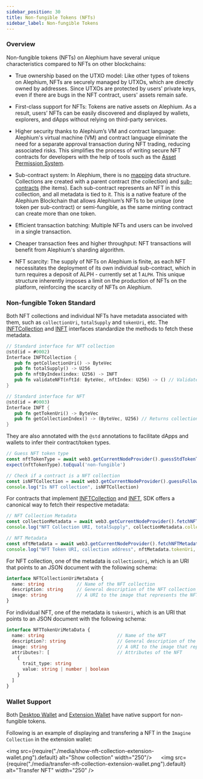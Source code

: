 ```yaml
---
sidebar_position: 30
title: Non-fungible Tokens (NFTs)
sidebar_label: Non-fungible Tokens
---
```


### Overview

Non-fungible tokens (NFTs) on Alephium have several unique characteristics
compared to NFTs on other blockchains:

- True ownership based on the UTXO model: Like other types of tokens on Alephium, NFTs are securely managed by UTXOs, which are directly owned by addresses. Since UTXOs are protected by users' private keys, even if there are bugs in the NFT contract, users' assets remain safe.

- First-class support for NFTs: Tokens are native assets on Alephium. As a result, users’ NFTs can be easily discovered and displayed by wallets, explorers, and dApps without relying on third-party services.

- Higher security thanks to Alephium’s VM and contract language: Alephium's virtual machine (VM) and contract language eliminate the need for a separate approval transaction during NFT trading, reducing associated risks. This simplifies the process of writing secure NFT contracts for developers with the help of tools such as the [Asset
  Permission System](/dapps/concepts/asset-permission-system).

- Sub-contract system: In Alephium, there is no [mapping](https://docs.soliditylang.org/en/v0.8.7/types.html#mapping-types) data structure. Collections are created with a parent contract (the collection) and [sub-contracts](http://localhost:3000/ralph/built-in-functions#subcontract-functions) (the items). Each sub-contract represents an NFT in this collection, and all metadata is tied to it. This is a native feature of the Alephium Blockchain that allows Alephium’s NFTs to be unique (one token per sub-contract) or semi-fungible, as the same minting contract can create more than one token.

- Efficient transaction batching: Multiple NFTs and users can be involved in a single transaction.

- Cheaper transaction fees and higher throughput: NFT transactions will benefit from Alephium's sharding algorithm.

- NFT scarcity: The supply of NFTs on Alephium is finite, as each NFT necessitates the deployment of its own individual sub-contract, which in turn requires a deposit of ALPH - currently set at 1 `ALPH`. This unique structure inherently imposes a limit on the production of NFTs on the platform, reinforcing the scarcity of NFTs on Alephium.
  
### Non-fungible Token Standard

Both NFT collections and individual NFTs have metadata associated with
them, such as `collectionUri`, `totalSupply` and `tokenUri`, etc. The
[INFTCollection](https://github.com/alephium/alephium-web3/blob/master/packages/web3/std/nft_collection_interface.ral)
and
[INFT](https://github.com/alephium/alephium-web3/blob/master/packages/web3/std/nft_interface.ral)
interfaces standardize the methods to fetch these metadata.

```rust
// Standard interface for NFT collection
@std(id = #0002)
Interface INFTCollection {
   pub fn getCollectionUri() -> ByteVec
   pub fn totalSupply() -> U256
   pub fn nftByIndex(index: U256) -> INFT
   pub fn validateNFT(nftId: ByteVec, nftIndex: U256) -> () // Validates that the NFT is part of the collection, otherwise throws exception.
}

// Standard interface for NFT
@std(id = #0003)
Interface INFT {
   pub fn getTokenUri() -> ByteVec
   pub fn getCollectionIndex() -> (ByteVec, U256) // Returns collection id and index of the NFT in the collection.
}
```

They are also annotated with the `@std` annotations to facilitate
dApps and wallets to infer their contract/token types.

```typescript
// Guess NFT token type
const nftTokenType = await web3.getCurrentNodeProvider().guessStdTokenType(nft.contractId)
expect(nftTokenType).toEqual('non-fungible')

// Check if a contract is a NFT collection
const isNFTCollection = await web3.getCurrentNodeProvider().guessFollowsNFTCollectionStd(nftCollection.contractId)
console.log("Is NFT collection", isNFTCollection)
```

For contracts that implement
[INFTCollection](https://github.com/alephium/alephium-web3/blob/master/packages/web3/std/nft_collection_interface.ral)
and
[INFT](https://github.com/alephium/alephium-web3/blob/master/packages/web3/std/nft_interface.ral),
SDK offers a canonical way to fetch their respective metadata:

```typescript
// NFT Collection Metadata
const collectionMetadata = await web3.getCurrentNodeProvider().fetchNFTCollectionMetaData(nftCollection.contractId)
console.log("NFT Collection URI, totalSupply", collectionMetadata.collectionUri, collectionMetadata.totalSupply)

// NFT Metadata
const nftMetadata = await web3.getCurrentNodeProvider().fetchNFTMetadata(nft.contractId)
console.log("NFT Token URI, collection address", nftMetadata.tokenUri, nftMetadata.collectionAddress)
```

For NFT collection, one of the metadata is `collectionUri`, which is
an URI that points to an JSON document with the following schema:

```typescript
interface NFTCollectionUriMetaData {
  name: string            // Name of the NFT collection
  description: string     // General description of the NFT collection
  image: string           // A URI to the image that represents the NFT collection
}
```

For individual NFT, one of the metadata is `tokenUri`, which is an URI
that points to an JSON document with the following schema:

```typescript
interface NFTTokenUriMetaData {
  name: string                           // Name of the NFT
  description?: string                   // General description of the NFT
  image: string                          // A URI to the image that represents the NFT
  attributes?: [                         // Attributes of the NFT
    {
      trait_type: string
      value: string | number | boolean
    }
  ]
}
```

### Wallet Support

Both [Desktop Wallet](/wallet/desktop-wallet/overview) and [Extension
Wallet](/wallet/extension-wallet/overview) have native support for
non-fungible tokens.

Following is an example of displaying and transfering a NFT in the
`Imagine Collection` in the extension wallet:

<img
src={require("./media/show-nft-collection-extension-wallet.png").default} alt="Show collection" width="250"/>
&nbsp;&nbsp;&nbsp;&nbsp;
<img src={require("./media/transfer-nft-collection-extension-wallet.png").default} alt="Transfer NFT" width="250" />

